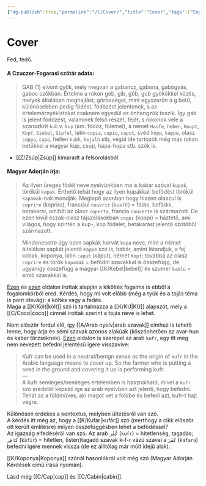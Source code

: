 ```yaml
---
{"dg-publish":true,"permalink":"/C/Cover/","title":"Cover","tags":["Englishtexttranslated"],"created":"2023-11-05T02:53","updated":"2025-07-26T21:30"}
---
```



# Cover

Fed, fedő.  

#### A Czuczor-Fogarasi szótár adata:

> GAB (1) elvont gyök, mely megvan a gabancz, gabona, gabógyás, gabos szókban. Értelme a rokon geb, gib, göb, gub gyökökkel közös, melyek általában meghajlást, görbeséget, mint egyszerűn a g betű, különösebben pedig födést, födözést jelentenek, s az értelemárnyéklatokat csaknem egyedül az önhangzók teszik. Így gab is jelent födözést, valaminek felső részét, fejét, s rokonok vele a szanszkrit `kub` v. `kup` (am. födöz, fölemel), a német `Haufe`, `heben`, `Haupt`, `Kopf`, `Giebel`, `Gipfel`, latin `copia`, `capio`, `caput`, svéd `kopp`, `kappe`, olasz `coppa`, `capo`, hellen `kubh`, `kejalh` stb, végül ide tartozók még más rokon betükkel a magyar kúp, csúp, hápa-hupa stb. szók is.  
- [[Z/Zsúp\|Zsúp]] kimaradt a felsorolásból.

#### Magyar Adorján írja:  

> Az ilyen üreges födél neve nyelvünkben ma is kabar szóval `kupak`, törökül `kapak`. Érthető tehát hogy az ilyen kupakkali befödést törökül `kapamak`-nak mondják. Meglepő azonban hogy hiszen olaszul is `coprire` (koprire), franciául `couvrir` (kuvrir) = födni, befödni, betakarni, amiből az olasz `coperta`, francia `couverte` is származott. De ezen kívül észak-olasz tájszólásokban `coppi` (koppi) = háztető, ami világos, hogy szintén a kup-, kop födelet, betakarást jelentő szótőből származott.  
>
> Mindenesetre úgy ezen sapkák horvát `kapa` neve, mint a német általában sapkát jelentő `Kappe` szó is, habár, amint látandjuk, a fej kobak, koponya, latin `caput` (káput), német `Kopf`; továbbá az olasz `coprire` és török `kapamak` = befödni szavakkal is összefügg, de ugyanígy összefügg a magyar [[K/Kebel\|kebel]] és szumer `kablu` = emlő szavakkal is.  

[Ezen](https://en.wiktionary.org/wiki/couver) és [ezen](https://www.britannica.com/topic/couvade) oldalon írottak alapján a kiköltés fogalma is ebből a fogalomkörből ered. Kérdés, hogy mi volt előbb (még a tyúk és a tojás téma is pont idevág): a költés vagy a fedés.  
Maga a [[K/Költ\|költ]] szó is tartalmazza a [[K/KU\|KU]] alapszót, mely a [[C/Coco\|coco]] címnél írottak szerint a tojás neve is lehet.  

Nem először fordul elő, így [[A/Arab nyelv\|arab szavak]] címhez is tehető lenne, hogy árja és sémi szavak azonos alakúak (köszönhetően az avar-hun és kabar törzseknek). [Ezen](https://www.whyislam.org/common-ground/whatiskafir/) oldalon is szerepel az arab `kufr`, egy itt meg nem nevezett befedni jelentésű igére visszavíve:  
> Kufr can be used in a neutral/benign sense as the origin of `kufr` in the Arabic language means to cover up. So the farmer who is putting a seed in the ground and covering it up is performing kufr.  
> —  
> A kufr semleges/nemleges értelemben is használható, mivel a `kufr` szó eredetét képező ige az arab nyelvben azt jelenti, hogy befedni. Tehát az a földműves, aki magot vet a földbe és befedi azt, kufr-t hajt végre.  

Különösen érdekes a kontextus, melyben ültetésről van szó.  
A kérdés itt még az, hogy a [[K/Kufár\|kufár]] szó (merthogy a cikk először ott került említésre) milyen összefüggésben lehet a befödéssel?  
Az igazság elfedéséről van szó. Az arab `كُفْر` (`kufr`) = hitetlenség, tagadás; `كَافِر` (`kāfir`) = hitetlen, (isten)tagadó szavak k-f-r vázú szavai a `كَفَرَ` (`kafara`) befedni igére mennek vissza (de ez állítólag már múlt idejű alak).  

[[K/Koponya\|Koponya]] szónál hasonlókról volt még szó (Magyar Adorján Kérdések című írása nyomán).  
  
Lásd még [[C/Cap\|cap]] és [[C/Cabin\|cabin]].  